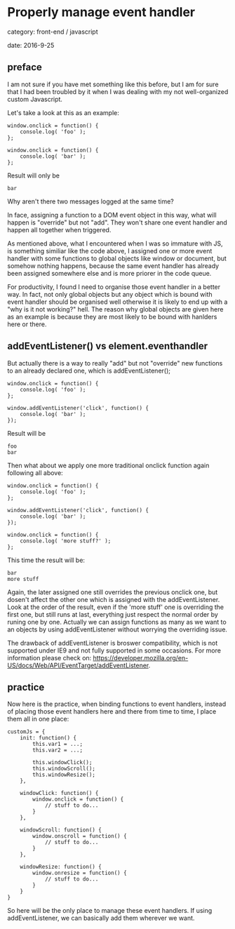 <h1 id="title">Properly manage event handler</h1>

<div class="meta">
<p>category: front-end / javascript</p>
<p>date: 2016-9-25</p>
</div>

<h2 id="preface">preface</h2>

I am not sure if you have met something like this before, but I am for sure that I had been troubled by it when I was dealing with my not well-organized custom Javascript.

Let's take a look at this as an example:

	window.onclick = function() {
		console.log( 'foo' );
	};

	window.onclick = function() {
		console.log( 'bar' );
	};

Result will only be 

	bar


Why aren't there two messages logged at the same time?

In face, assigning a function to a DOM event object in this way, what will happen is "override" but not "add". They won't share one event handler and happen all together when triggered.

As mentioned above, what I encountered when I was so immature with JS, is something similiar like the code above, I assigned one or more event handler with some functions to global objects like window or document, but somehow nothing happens, because the same event handler has already been assigned somewhere else and is more priorer in the code queue. 

For productivity, I found I need to organise those event handler in a better way. In fact, not only global objects but any object which is bound with event handler should be organised well otherwise it is likely to end up with a "why is it not working?" hell. The reason why global objects are given here as an example is because they are most likely to be bound with hanlders here or there.

<h2 id="addEventListener">addEventListener() vs element.eventhandler</h2>

But actually there is a way to really "add" but not "override" new functions to an already declared one, which is addEventListener();

	window.onclick = function() {
		console.log( 'foo' );
	};

	window.addEventListener('click', function() {
		console.log( 'bar' );
	});

Result will be 

	foo
	bar

Then what about we apply one more traditional onclick function again following all above:

	window.onclick = function() {
		console.log( 'foo' );
	};

	window.addEventListener('click', function() {
		console.log( 'bar' );
	});

	window.onclick = function() {
		console.log( 'more stuff?' );
	};

This time the result will be:

	bar
	more stuff

Again, the later assigned one still overrides the previous onclick one, but dosen't affect the other one which is assigned with the addEventListener. Look at the order of the result, even if the 'more stuff' one is overriding the first one, but still runs at last, everything just respect the normal order by runing one by one. Actually we can assign functions as many as we want to an objects by using addEventListener without worrying the overriding issue. 

The drawback of addEventListener is broswer compatibility, which is not supported under IE9 and not fully supported in some occasions. For more information please check on: https://developer.mozilla.org/en-US/docs/Web/API/EventTarget/addEventListener. 

<h2 id="practice">practice</h2>

Now here is the practice, when binding functions to event handlers, instead of placing those event handlers here and there from time to time, I place them all in one place:

	customJs = {
		init: function() {
			this.var1 = ...;
			this.var2 = ...;

			this.windowClick();
			this.windowScroll();
			this.windowResize();
		},

		windowClick: function() {
			window.onclick = function() {
				// stuff to do...
			}
		},

		windowScroll: function() {
			window.onscroll = function() {
				// stuff to do...
			}
		},

		windowResize: function() {
			window.onresize = function() {
				// stuff to do...
			}
		}
	}

So here will be the only place to manage these event handlers. If using addEventListener, we can basically add them wherever we want.





